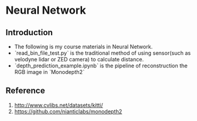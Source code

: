 # Neural Network
## Introduction
* The following is my course materials in Neural Network.
* ˋread_bin_file_test.pyˋ is the traditional method of using sensor(such as velodyne lidar or ZED camera) to calculate distance.
* ˋdepth_prediction_example.ipynbˋ is the pipeline of reconstruction the RGB image in ˋMonodepth2ˋ
## Reference
1. http://www.cvlibs.net/datasets/kitti/
2. https://github.com/nianticlabs/monodepth2
